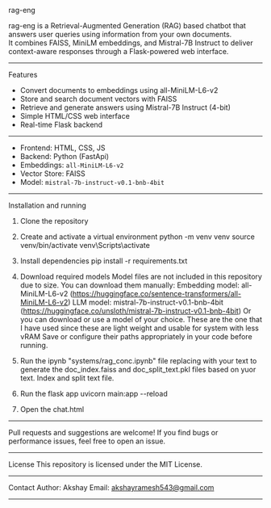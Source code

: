 rag-eng

rag-eng is a Retrieval-Augmented Generation (RAG) based chatbot that answers user queries using information from your own documents.  
It combines FAISS, MiniLM embeddings, and Mistral-7B Instruct to deliver context-aware responses through a Flask-powered web interface.

-----------------------

Features
- Convert documents to embeddings using all-MiniLM-L6-v2
- Store and search document vectors with FAISS
- Retrieve and generate answers using Mistral-7B Instruct (4-bit)
- Simple HTML/CSS web interface
- Real-time Flask backend

------------------------

- Frontend: HTML, CSS, JS  
- Backend: Python (FastApi) 
- Embeddings: `all-MiniLM-L6-v2`  
- Vector Store: FAISS  
- Model: `mistral-7b-instruct-v0.1-bnb-4bit`

-------------------------

Installation and running

1. Clone the repository

2. Create and activate a virtual environment
   python -m venv venv
   source venv/bin/activate 
   venv\Scripts\activate
   
3. Install dependencies
   pip install -r requirements.txt
   
4. Download required models
    Model files are not included in this repository due to size.
    You can download them manually:
    Embedding model: all-MiniLM-L6-v2 (https://huggingface.co/sentence-transformers/all-MiniLM-L6-v2)
    LLM model: mistral-7b-instruct-v0.1-bnb-4bit (https://huggingface.co/unsloth/mistral-7b-instruct-v0.1-bnb-4bit)
    Or you can download or use a model of your choice. These are the one that I have used since these are light weight and usable for system with less vRAM
    Save or configure their paths appropriately in your code before running.

5. Run the ipynb "systems/rag_conc.ipynb" file replacing with your text to generate the doc_index.faiss and doc_split_text.pkl files based on yuor text. Index and split text file.

6. Run the flask app
     uvicorn main:app --reload

7. Open the chat.html

-------------------------------------------------------------------------------------------------------------------------------------------------------------------

Pull requests and suggestions are welcome!
If you find bugs or performance issues, feel free to open an issue.

-------------------------------------------------------------------------------------------------------------------------------------------------------------------

License
This repository is licensed under the MIT License.

-------------------------------------------------------------------------------------------------------------------------------------------------------------------

Contact
Author: Akshay
Email: akshayramesh543@gmail.com

-----------------------   ----------------------- 


